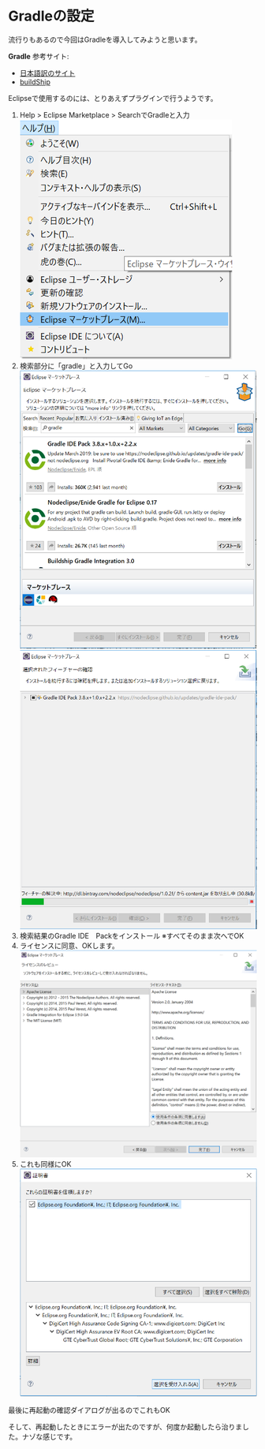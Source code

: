 # Gradleの設定
流行りもあるので今回はGradleを導入してみようと思います。

**Gradle**
参考サイト:
* [日本語訳のサイト](http://gradle.monochromeroad.com/docs/userguide/userguide.html)
* [buildShip](https://github.com/eclipse/buildship/wiki/Migration-guide-from-STS-Gradle-to-Buildship)


Eclipseで使用するのには、とりあえずプラグインで行うようです。
1. Help > Eclipse Marketplace > SearchでGradleと入力
![market1](./img/market1.png)
2. 検索部分に「gradle」と入力してGo
![market2](./img/market2.png)
![market3](./img/market3.png)
3. 検索結果のGradle IDE　Packをインストール
 ※すべてそのまま次へでOK
4. ライセンスに同意、OKします。
 ![market4](./img/market4.png)
5. これも同様にOK
![market5](./img/market5.png)

最後に再起動の確認ダイアログが出るのでこれもOK

そして、再起動したときにエラーが出たのですが、何度か起動したら治りました。ナゾな感じです。
